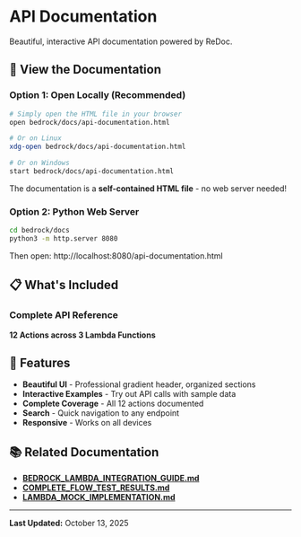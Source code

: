 # API Documentation

Beautiful, interactive API documentation powered by ReDoc.

## 📖 View the Documentation

### Option 1: Open Locally (Recommended)

```bash
# Simply open the HTML file in your browser
open bedrock/docs/api-documentation.html

# Or on Linux
xdg-open bedrock/docs/api-documentation.html

# Or on Windows
start bedrock/docs/api-documentation.html
```

The documentation is a **self-contained HTML file** - no web server needed!

### Option 2: Python Web Server

```bash
cd bedrock/docs
python3 -m http.server 8080
```

Then open: http://localhost:8080/api-documentation.html

## 📋 What's Included

### Complete API Reference

**12 Actions across 3 Lambda Functions**

## 🎨 Features

- **Beautiful UI** - Professional gradient header, organized sections
- **Interactive Examples** - Try out API calls with sample data
- **Complete Coverage** - All 12 actions documented
- **Search** - Quick navigation to any endpoint
- **Responsive** - Works on all devices

## 📚 Related Documentation

- **[BEDROCK_LAMBDA_INTEGRATION_GUIDE.md](BEDROCK_LAMBDA_INTEGRATION_GUIDE.md)**
- **[COMPLETE_FLOW_TEST_RESULTS.md](COMPLETE_FLOW_TEST_RESULTS.md)**
- **[LAMBDA_MOCK_IMPLEMENTATION.md](LAMBDA_MOCK_IMPLEMENTATION.md)**

---

**Last Updated:** October 13, 2025

